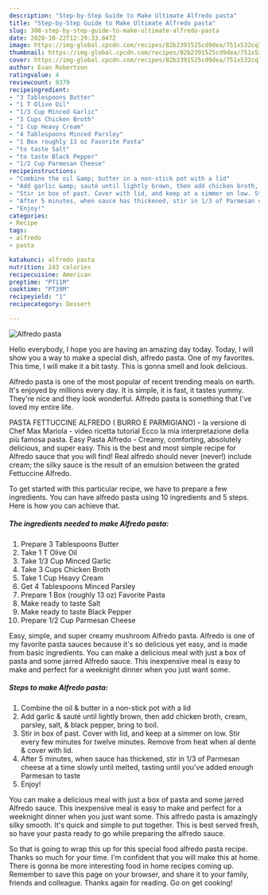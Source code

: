 ```yaml
---
description: "Step-by-Step Guide to Make Ultimate Alfredo pasta"
title: "Step-by-Step Guide to Make Ultimate Alfredo pasta"
slug: 308-step-by-step-guide-to-make-ultimate-alfredo-pasta
date: 2020-10-22T12:29:33.047Z
image: https://img-global.cpcdn.com/recipes/82b2391525cd9dea/751x532cq70/alfredo-pasta-recipe-main-photo.jpg
thumbnail: https://img-global.cpcdn.com/recipes/82b2391525cd9dea/751x532cq70/alfredo-pasta-recipe-main-photo.jpg
cover: https://img-global.cpcdn.com/recipes/82b2391525cd9dea/751x532cq70/alfredo-pasta-recipe-main-photo.jpg
author: Evan Robertson
ratingvalue: 4
reviewcount: 9379
recipeingredient:
- "3 Tablespoons Butter"
- "1 T Olive Oil"
- "1/3 Cup Minced Garlic"
- "3 Cups Chicken Broth"
- "1 Cup Heavy Cream"
- "4 Tablespoons Minced Parsley"
- "1 Box roughly 13 oz Favorite Pasta"
- "to taste Salt"
- "to taste Black Pepper"
- "1/2 Cup Parmesan Cheese"
recipeinstructions:
- "Combine the oil &amp; butter in a non-stick pot with a lid"
- "Add garlic &amp; sauté until lightly brown, then add chicken broth, cream, parsley, salt, &amp; black pepper, bring to boil."
- "Stir in box of past. Cover with lid, and keep at a simmer on low. Stir every few minutes for twelve minutes. Remove from heat when al dente &amp; cover with lid."
- "After 5 minutes, when sauce has thickened, stir in 1/3 of Parmesan cheese at a time slowly until melted, tasting until you&#39;ve added enough Parmesan to taste"
- "Enjoy!"
categories:
- Recipe
tags:
- alfredo
- pasta

katakunci: alfredo pasta 
nutrition: 243 calories
recipecuisine: American
preptime: "PT11M"
cooktime: "PT39M"
recipeyield: "1"
recipecategory: Dessert

---
```



![Alfredo pasta](https://img-global.cpcdn.com/recipes/82b2391525cd9dea/751x532cq70/alfredo-pasta-recipe-main-photo.jpg)

Hello everybody, I hope you are having an amazing day today. Today, I will show you a way to make a special dish, alfredo pasta. One of my favorites. This time, I will make it a bit tasty. This is gonna smell and look delicious.

Alfredo pasta is one of the most popular of recent trending meals on earth. It's enjoyed by millions every day. It is simple, it is fast, it tastes yummy. They're nice and they look wonderful. Alfredo pasta is something that I've loved my entire life.

PASTA FETTUCCINE ALFREDO ( BURRO E PARMIGIANO) - la versione di Chef Max Mariola - video ricetta tutorial Ecco la mia interpretazione della più famosa pasta. Easy Pasta Alfredo - Creamy, comforting, absolutely delicious, and super easy. This is the best and most simple recipe for Alfredo sauce that you will find! Real alfredo should never (never!) include cream; the silky sauce is the result of an emulsion between the grated Fettuccine Alfredo.


To get started with this particular recipe, we have to prepare a few ingredients. You can have alfredo pasta using 10 ingredients and 5 steps. Here is how you can achieve that.

<!--inarticleads1-->

##### The ingredients needed to make Alfredo pasta:

1. Prepare 3 Tablespoons Butter
1. Take 1 T Olive Oil
1. Take 1/3 Cup Minced Garlic
1. Take 3 Cups Chicken Broth
1. Take 1 Cup Heavy Cream
1. Get 4 Tablespoons Minced Parsley
1. Prepare 1 Box (roughly 13 oz) Favorite Pasta
1. Make ready to taste Salt
1. Make ready to taste Black Pepper
1. Prepare 1/2 Cup Parmesan Cheese


Easy, simple, and super creamy mushroom Alfredo pasta. Alfredo is one of my favorite pasta sauces because it&#39;s so delicious yet easy, and is made from basic ingredients. You can make a delicious meal with just a box of pasta and some jarred Alfredo sauce. This inexpensive meal is easy to make and perfect for a weeknight dinner when you just want some. 

<!--inarticleads2-->

##### Steps to make Alfredo pasta:

1. Combine the oil &amp; butter in a non-stick pot with a lid
1. Add garlic &amp; sauté until lightly brown, then add chicken broth, cream, parsley, salt, &amp; black pepper, bring to boil.
1. Stir in box of past. Cover with lid, and keep at a simmer on low. Stir every few minutes for twelve minutes. Remove from heat when al dente &amp; cover with lid.
1. After 5 minutes, when sauce has thickened, stir in 1/3 of Parmesan cheese at a time slowly until melted, tasting until you&#39;ve added enough Parmesan to taste
1. Enjoy!


You can make a delicious meal with just a box of pasta and some jarred Alfredo sauce. This inexpensive meal is easy to make and perfect for a weeknight dinner when you just want some. This alfredo pasta is amazingly silky smooth. It&#39;s quick and simple to put together. This is best served fresh, so have your pasta ready to go while preparing the alfredo sauce. 

So that is going to wrap this up for this special food alfredo pasta recipe. Thanks so much for your time. I'm confident that you will make this at home. There is gonna be more interesting food in home recipes coming up. Remember to save this page on your browser, and share it to your family, friends and colleague. Thanks again for reading. Go on get cooking!
